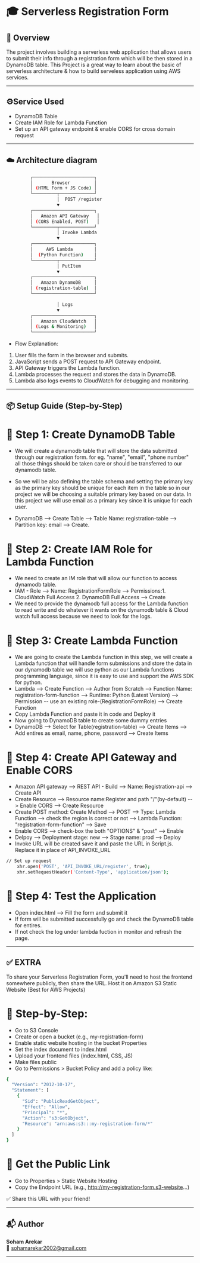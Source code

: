 #   🎓 Serverless Registration Form

## 📃 Overview

The project involves building a serverless web application that allows users to submit their info through a registration form which will be then stored in a DynamoDB table.
This Project is a great way to learn about the basic of serverless architecture & how to build serveless application using AWS services.

---

## ⚙️Service Used
  * DynamoDB Table
  * Create IAM Role for Lambda Function
  * Set up an API gateway endpoint & enable CORS for cross domain request

---

## ☁️  Architecture diagram

```bash
         ┌───────────────────────┐
         │       Browser         │
         │ (HTML Form + JS Code) │
         └─────────┬─────────────┘
                   │  POST /register
                   ▼
         ┌───────────────────────┐
         │   Amazon API Gateway   │
         │ (CORS Enabled, POST)   │
         └─────────┬─────────────┘
                   │ Invoke Lambda
                   ▼
         ┌───────────────────────┐
         │     AWS Lambda        │
         │  (Python Function)    │
         └─────────┬─────────────┘
                   │ PutItem
                   ▼
         ┌───────────────────────┐
         │   Amazon DynamoDB     │
         │ (registration-table)  │
         └───────────────────────┘

                   │ Logs
                   ▼
         ┌───────────────────────┐
         │   Amazon CloudWatch   │
         │ (Logs & Monitoring)   │
         └───────────────────────┘

```

* Flow Explanation:
1. User fills the form in the browser and submits.
2. JavaScript sends a POST request to API Gateway endpoint.
3. API Gateway triggers the Lambda function.
4. Lambda processes the request and stores the data in DynamoDB.
5. Lambda also logs events to CloudWatch for debugging and monitoring.

---

## 📦 Setup Guide (Step-by-Step)

# 🔹 Step 1: Create DynamoDB Table

* We will create a dynamodb table that will store the data submitted through our registration form. for eg. "name", "email", "phone number" all those things should be taken care or should be transferred to our dynamodb table.
* So we will be also defining the table schema and setting the primary key as the primary key should be unique for each item in the table so in our project we will be choosing a suitable primary key based on our data. In this project we will use email as a primary key since it is unique for each user.

* DynamoDB --> Create Table --> Table Name: registration-table --> Partition key: email --> Create.

# 🔹 Step 2: Create IAM Role for Lambda Function

* We need to create an IM role that will allow our function to access dynamodb table.
* IAM - Role --> Name: RegistrationFormRole --> Permissions:1. CloudWatch Full Access 2. DynamoDB Full Access --> Create
* We need to provide the dynamodb full access for the Lambda function to read write and do whatever it wants on the dynamodb table & Cloud watch full access because we need to look for the logs.

# 🔹 Step 3: Create Lambda Function

* We are going to create the Lambda function in this step, we will create a Lambda function that will handle form submissions and store the data in our dynamodb table we will use python as our Lambda functions programming language, since it is easy to use and support the AWS SDK for python.
* Lambda --> Create Function --> Author from Scratch --> Function Name: registration-form-function --> Runtime: Python (Latest Version) --> Permission -- use an existing role-(RegistrationFormRole) --> Create Function
* Copy Lambda Function and paste it in code and Deploy it
* Now going to DynamoDB table to create some dummy entries
* DynamoDB --> Select for Table(registration-table) --> Create Items --> Add entires as email, name, phone, password --> Create Items

# 🔹 Step 4: Create API Gateway and Enable CORS

* Amazon API gateway --> REST API - Build --> Name: Registration-api --> Create API
* Create Resource --> Resource name:Register and path "/"(by-default) --> Enable CORS --> Create Resource
* Create POST method: Create Method --> POST --> Type: Lambda Function --> check the region is correct or not --> Lambda Function: "registration-form-function" --> Save
* Enable CORS --> check-box the both "OPTIONS" & "post" --> Enable
* Delpoy --> Deployment stage: new --> Stage name: prod --> Deploy
* Invoke URL will be created save it and paste the URL in Script.js. Replace it in place of API_INVOKE_URL
```bash
// Set up request
    xhr.open('POST', 'API_INVOKE_URL/register', true);
    xhr.setRequestHeader('Content-Type', 'application/json');
```

# 🔹 Step 4: Test the Application

* Open index.html --> Fill the form and submit it
* If form will be submitted successfully go and check the DynamoDB table for entires.
* If not check the log under lambda fuction in monitor and refresh the page.

---


## ✅ EXTRA

To share your Serverless Registration Form, you'll need to host the frontend somewhere publicly, then share the URL. Host it on Amazon S3 Static Website (Best for AWS Projects)

# 🔹 Step-by-Step:
* Go to S3 Console
* Create or open a bucket (e.g., my-registration-form)
* Enable static website hosting in the bucket Properties
* Set the index document to index.html
* Upload your frontend files (index.html, CSS, JS)
* Make files public
* Go to Permissions > Bucket Policy and add a policy like:
```bash
{
  "Version": "2012-10-17",
  "Statement": [
    {
      "Sid": "PublicReadGetObject",
      "Effect": "Allow",
      "Principal": "*",
      "Action": "s3:GetObject",
      "Resource": "arn:aws:s3:::my-registration-form/*"
    }
  ]
}
```

# 🔹 Get the Public Link
* Go to Properties > Static Website Hosting
* Copy the Endpoint URL (e.g., http://my-registration-form.s3-website...)

✅ Share this URL with your friend!

---

## 📬 Author

**Soham Arekar**  
📧 sohamarekar2002@gmail.com

---
